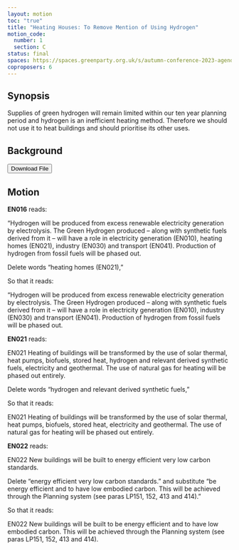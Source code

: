 ```yaml
---
layout: motion
toc: "true"
title: "Heating Houses: To Remove Mention of Using Hydrogen"
motion_code:
  number: 1
  section: C
status: final
spaces: https://spaces.greenparty.org.uk/s/autumn-conference-2023-agenda-forum/post/post/view?id=10792
coproposers: 6
---
```

## Synopsis

Supplies of green hydrogen will remain limited within our ten year planning period and hydrogen is an inefficient heating method. Therefore we should not use it to heat buildings and should prioritise its other uses.

## B﻿ackground

<a href="/files/h2-homes-briefing-paper-v0.2.docx"><button class="btn btn-secondary download-link">Download File</button></a>

## Motion

**EN016** reads:

“Hydrogen will be produced from excess renewable electricity generation by electrolysis. The Green Hydrogen produced – along with synthetic fuels derived from it – will have a role in electricity generation (EN010), heating homes (EN021), industry (EN030) and transport (EN041). Production of hydrogen from fossil fuels will be phased out.

Delete words “heating homes (EN021),”

So that it reads:

“Hydrogen will be produced from excess renewable electricity generation by electrolysis. The Green Hydrogen produced – along with synthetic fuels derived from it – will have a role in electricity generation (EN010), industry (EN030) and transport (EN041). Production of hydrogen from fossil fuels will be phased out.

**EN021** reads:

EN021 Heating of buildings will be transformed by the use of solar thermal, heat pumps, biofuels, stored heat, hydrogen and relevant derived synthetic fuels, electricity and geothermal. The use of natural gas for heating will be phased out entirely.

Delete words “hydrogen and relevant derived synthetic fuels,”

So that it reads:

EN021 Heating of buildings will be transformed by the use of solar thermal, heat pumps, biofuels, stored heat, electricity and geothermal. The use of natural gas for heating will be phased out entirely.

**EN022** reads:

EN022 New buildings will be built to energy efficient very low carbon standards.

Delete “energy efficient very low carbon standards.” and substitute “be energy efficient and to have low embodied carbon. This will be achieved through the Planning system (see paras LP151, 152, 413 and 414).”

So that it reads:

EN022 New buildings will be built to be energy efficient and to have low embodied carbon. This will be achieved through the Planning system (see paras LP151, 152, 413 and 414).